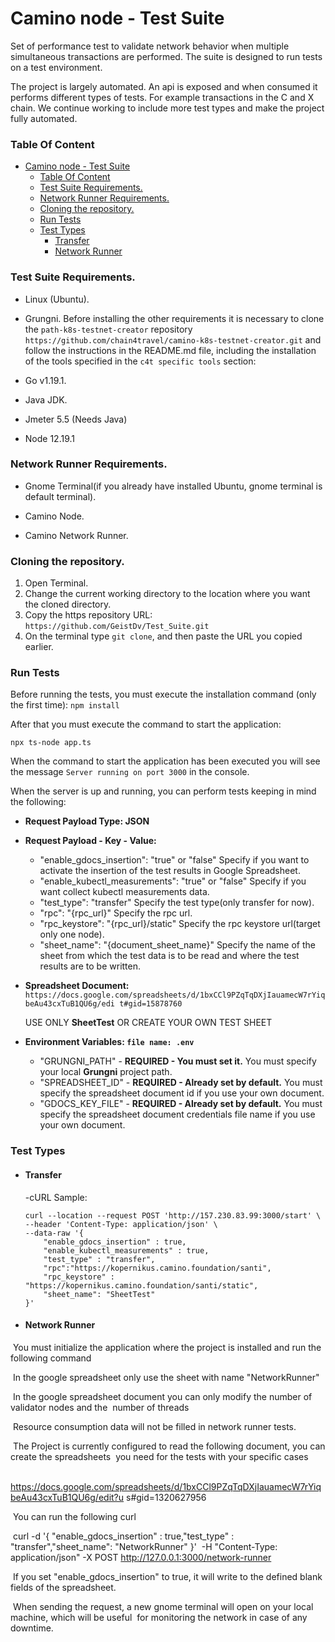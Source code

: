 # Camino node - Test Suite

Set of performance test to validate network behavior when multiple simultaneous transactions are performed. The suite is designed to run tests on a test environment.

The project is largely automated. An api is exposed and when consumed it performs different types of tests. 
For example transactions in the C and X chain. We continue working to include more test types and make the project fully automated.

### Table Of Content
- [Camino node - Test Suite](#camino-node---test-suite)
    + [Table Of Content](#table-of-content)
    + [Test Suite Requirements.](#test-suite-requirements)
    + [Network Runner Requirements.](#network-runner-requirements)
    + [Cloning the repository.](#cloning-the-repository)
    + [Run Tests](#run-tests)
    + [Test Types](#test-types)
      - [Transfer](#transfer)
      - [Network Runner](#network-runner)

### Test Suite Requirements.

- Linux (Ubuntu).

- Grungni.
  Before installing the other requirements it is necessary to clone the `path-k8s-testnet-creator` repository `https://github.com/chain4travel/camino-k8s-testnet-creator.git`  and follow the instructions in the README.md file, including the installation of the tools specified in the `c4t specific tools` section:

  [kubectl]: https://kubernetes.io/docs/tasks/tools/install-kubectl-linux/
  [gcloud]: https://cloud.google.com/sdk/docs/install#deb

- Go v1.19.1. 

  [Installation]: https://go.dev/doc/install

- Java JDK.

  [Installation]: https://www.java.com/en/download/help/linux_x64_install.html

- Jmeter 5.5 (Needs Java) 

  [Download]: https://jmeter.apache.org/download_jmeter.cgi

- Node 12.19.1

  [Download]: https://nodejs.org/ko/blog/release/v12.19.1/

  

### Network Runner Requirements.

- Gnome Terminal(if you already have installed Ubuntu, gnome terminal is default terminal).

- Camino Node.

  [Installation]: https://docs.camino.foundation/apps/nodes/run-camino-node

- Camino Network Runner.

  [Installation]: https://docs.camino.foundation/developer/build/create-a-local-test-network

   

### Cloning the repository.

1. Open Terminal.
2. Change the current working directory to the location where you want the cloned directory.
3. Copy the https repository URL:  `https://github.com/GeistDv/Test_Suite.git`
4. On the terminal type `git clone`, and then paste the URL you copied earlier.  

### Run Tests

Before running the tests, you must execute the installation command (only the first time): 
`npm install`

After that you must execute the command to start the application:

`npx ts-node app.ts`

When the command to start the application has been executed you will see the message `Server running on port 3000` in the console.

When the server is up and running, you can perform tests keeping in mind the following:

- **Request Payload Type: JSON**

- **Request Payload - Key - Value:**

  - "enable_gdocs_insertion": "true" or "false"
     Specify if you want to activate the insertion of the test results in Google Spreadsheet.
  - "enable_kubectl_measurements": "true" or "false"
     Specify if you want collect kubectl measurements data.
  - "test_type": "transfer"
     Specify the test type(only transfer for now).
  - "rpc": "{rpc_url}"
     Specify the rpc url.
  - "rpc_keystore": "{rpc_url}/static"
     Specify the rpc keystore url(target only one node).
  - "sheet_name": "{document_sheet_name}"
     Specify the name of the sheet from which the test data is to be read and where the test results are 
     to be written.

- **Spreadsheet Document:**  `https://docs.google.com/spreadsheets/d/1bxCCl9PZqTqDXjIauamecW7rYiqbeAu43cxTuB1QU6g/edi
  t#gid=15878760`

  USE ONLY **SheetTest** OR CREATE YOUR OWN TEST SHEET

- **Environment Variables: `file name: .env`**

  - "GRUNGNI_PATH" - **REQUIRED - You must set it.** 
     You must specify your local **Grungni** project path.
  - "SPREADSHEET_ID" - **REQUIRED - Already set by default.**
     You must specify the spreadsheet document id if you use your own document.
  - "GDOCS_KEY_FILE" - **REQUIRED - Already set by default.**
     You must specify the spreadsheet document credentials file name if you use your own document.

  

### Test Types

- #### Transfer

  -cURL Sample:

  ```curl
  curl --location --request POST 'http://157.230.83.99:3000/start' \
  --header 'Content-Type: application/json' \
  --data-raw '{
      "enable_gdocs_insertion" : true,
      "enable_kubectl_measurements" : true,
      "test_type" : "transfer",
      "rpc":"https://kopernikus.camino.foundation/santi",
      "rpc_keystore" : "https://kopernikus.camino.foundation/santi/static",
      "sheet_name": "SheetTest"
  }'
  ```

  

- #### Network Runner


​		You must initialize the application where the project is installed and run the following command

​		In the google spreadsheet only use the sheet with name "NetworkRunner"

​		In the google spreadsheet document you can only modify the number of validator nodes and the
​		number of threads

​		Resource consumption data will not be filled in network runner tests.

​		The Project is currently configured to read the following document, you can create the spreadsheets
​        you need for the tests with your specific cases


​     	https://docs.google.com/spreadsheets/d/1bxCCl9PZqTqDXjIauamecW7rYiqbeAu43cxTuB1QU6g/edit?u		s#gid=1320627956


​		You can run the following curl

​		curl -d '{ "enable_gdocs_insertion" : true,"test_type" : "transfer","sheet_name": "NetworkRunner" }' 
​    	-H  "Content-Type: application/json" -X POST http://127.0.0.1:3000/network-runner

​		If you set "enable_gdocs_insertion" to true, it will write to the defined blank fields of the spreadsheet.

​		When sending the request, a new gnome terminal will open on your local machine, which will be useful 
​		for monitoring the network in case of any downtime.



